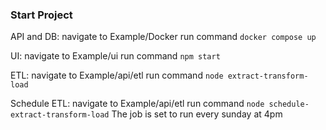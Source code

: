 ### Start Project

API and DB: navigate to Example/Docker
run command `docker compose up`

UI: navigate to Example/ui
run command `npm start`

ETL: navigate to Example/api/etl
run command `node extract-transform-load`

Schedule ETL: navigate to Example/api/etl
run command `node schedule-extract-transform-load`
The job is set to run every sunday at 4pm
